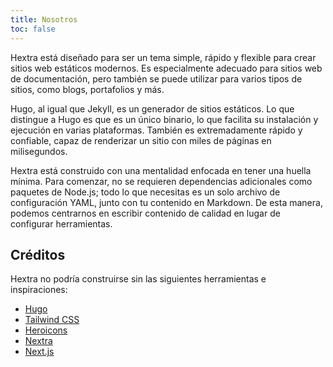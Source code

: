 ```yaml
---
title: Nosotros
toc: false
---
```


Hextra está diseñado para ser un tema simple, rápido y flexible para crear sitios web estáticos modernos. Es especialmente adecuado para sitios web de documentación, pero también se puede utilizar para varios tipos de sitios, como blogs, portafolios y más.

Hugo, al igual que Jekyll, es un generador de sitios estáticos. Lo que distingue a Hugo es que es un único binario, lo que facilita su instalación y ejecución en varias plataformas. También es extremadamente rápido y confiable, capaz de renderizar un sitio con miles de páginas en milisegundos.

Hextra está construido con una mentalidad enfocada en tener una huella mínima. Para comenzar, no se requieren dependencias adicionales como paquetes de Node.js; todo lo que necesitas es un solo archivo de configuración YAML, junto con tu contenido en Markdown. De esta manera, podemos centrarnos en escribir contenido de calidad en lugar de configurar herramientas.

## Créditos

Hextra no podría construirse sin las siguientes herramientas e inspiraciones:

- [Hugo](https://gohugo.io/)
- [Tailwind CSS](https://tailwindcss.com/)
- [Heroicons](https://heroicons.com/)
- [Nextra](https://nextra.vercel.app/)
- [Next.js](https://nextjs.org/)
